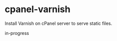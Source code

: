 cpanel-varnish
==============

Install Varnish on cPanel server to serve static files.

in-progress
